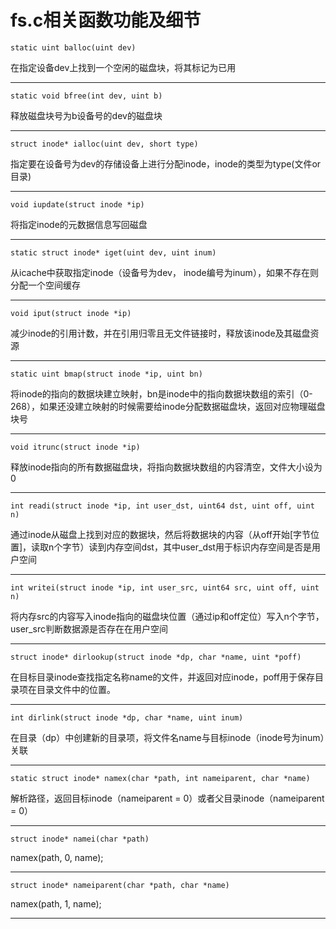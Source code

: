 # fs.c相关函数功能及细节
    static uint balloc(uint dev)
在指定设备dev上找到一个空闲的磁盘块，将其标记为已用

---
    static void bfree(int dev, uint b)
释放磁盘块号为b设备号的dev的磁盘块

---
    struct inode* ialloc(uint dev, short type)
指定要在设备号为dev的存储设备上进行分配inode，inode的类型为type(文件or目录)

---
    void iupdate(struct inode *ip)
将指定inode的元数据信息写回磁盘

---
    static struct inode* iget(uint dev, uint inum)
从icache中获取指定inode（设备号为dev， inode编号为inum），如果不存在则分配一个空间缓存

---
    void iput(struct inode *ip)
减少inode的引用计数，并在引用归零且无文件链接时，释放该inode及其磁盘资源

---
    static uint bmap(struct inode *ip, uint bn)
将inode的指向的数据块建立映射，bn是inode中的指向数据块数组的索引（0-268），如果还没建立映射的时候需要给inode分配数据磁盘块，返回对应物理磁盘块号

---
    void itrunc(struct inode *ip)
释放inode指向的所有数据磁盘块，将指向数据块数组的内容清空，文件大小设为0

---
    int readi(struct inode *ip, int user_dst, uint64 dst, uint off, uint n)
通过inode从磁盘上找到对应的数据块，然后将数据块的内容（从off开始[字节位置]，读取n个字节）读到内存空间dst，其中user_dst用于标识内存空间是否是用户空间

---
    int writei(struct inode *ip, int user_src, uint64 src, uint off, uint n)
将内存src的内容写入inode指向的磁盘块位置（通过ip和off定位）写入n个字节，user_src判断数据源是否存在在用户空间

---
    struct inode* dirlookup(struct inode *dp, char *name, uint *poff)
在目标目录inode查找指定名称name的文件，并返回对应inode，poff用于保存目录项在目录文件中的位置。

---
    int dirlink(struct inode *dp, char *name, uint inum)
在目录（dp）中创建新的目录项，将文件名name与目标inode（inode号为inum）关联

---
    static struct inode* namex(char *path, int nameiparent, char *name)
解析路径，返回目标inode（nameiparent = 0）或者父目录inode（nameiparent = 0）

---
    struct inode* namei(char *path)
namex(path, 0, name);

---
    struct inode* nameiparent(char *path, char *name)
namex(path, 1, name);

---